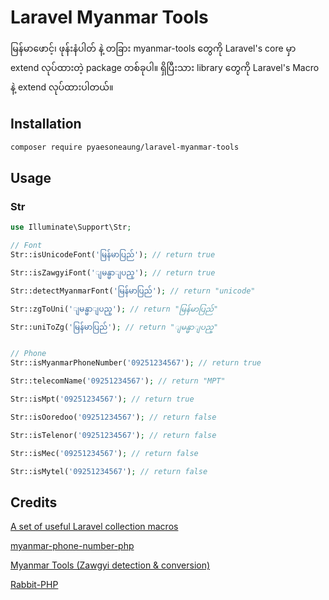# Laravel Myanmar Tools
မြန်မာဖောင့်၊ ဖုန်းနံပါတ် နဲ့ တခြား myanmar-tools တွေကို Laravel's core မှာ extend လုပ်ထားတဲ့ package တစ်ခုပါ။ ရှိပြီးသား library တွေကို Laravel's Macro နဲ့ extend လုပ်ထားပါတယ်။

## Installation
```bash
composer require pyaesoneaung/laravel-myanmar-tools
```

## Usage
### Str
```php
use Illuminate\Support\Str;

// Font
Str::isUnicodeFont('မြန်မာပြည်'); // return true

Str::isZawgyiFont('ျမန္မာျပည္'); // return true

Str::detectMyanmarFont('မြန်မာပြည်'); // return "unicode"

Str::zgToUni('ျမန္မာျပည္'); // return "မြန်မာပြည်"

Str::uniToZg('မြန်မာပြည်'); // return "ျမန္မာျပည္"


// Phone
Str::isMyanmarPhoneNumber('09251234567'); // return true

Str::telecomName('09251234567'); // return "MPT"

Str::isMpt('09251234567'); // return true

Str::isOoredoo('09251234567'); // return false

Str::isTelenor('09251234567'); // return false

Str::isMec('09251234567'); // return false

Str::isMytel('09251234567'); // return false
```

## Credits
[A set of useful Laravel collection macros](https://github.com/spatie/laravel-collection-macros)

[myanmar-phone-number-php](https://github.com/johnreginald/myanmar-phone-number-php)

[Myanmar Tools (Zawgyi detection & conversion)](https://github.com/google/myanmar-tools)

[Rabbit-PHP](https://github.com/Rabbit-Converter/Rabbit-PHP)
